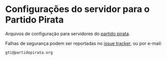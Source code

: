 Configurações do servidor para o Partido Pirata
===

Arquivos de configuração para servidores do [partido pirata](http://partidopirata.org).

Falhas de segurança podem ser reportadas no [issue tracker](https://github.com/piratas/etc.d/issues), ou por e-mail:

    gti@partidopirata.org

